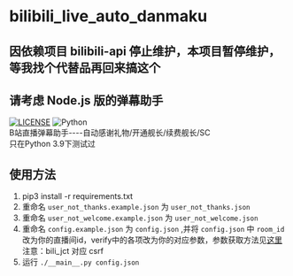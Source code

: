 # bilibili_live_auto_danmaku

## 因依赖项目 bilibili-api 停止维护，本项目暂停维护，等我找个代替品再回来搞这个
## 请考虑 Node.js 版的弹幕助手

[![LICENSE](https://img.shields.io/github/license/xys20071111/bilibili_live_auto_danmaku)](LICENSE)
![Python](https://img.shields.io/badge/Python-3.9-blue)  
B站直播弹幕助手----自动感谢礼物/开通舰长/续费舰长/SC  
只在Python 3.9下测试过  

## 使用方法

1. pip3 install -r requirements.txt
2. 重命名 `user_not_thanks.example.json` 为 `user_not_thanks.json`
3. 重命名 `user_not_welcome.example.json` 为 `user_not_welcome.json`
4. 重命名 `config.example.json` 为 `config.json` ,并将 `config.json` 中 `room_id` 改为你的直播间id，verify中的各项改为你的对应参数，参数获取方法见[这里](https://www.moyu.moe/bilibili-api/#/get-credential)
   注意：bili_jct 对应 csrf
5. 运行 `./__main__.py config.json`

